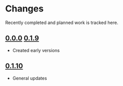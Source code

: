 # Changes
Recently completed and planned work is tracked here.

## [0.0.0](.) [0.1.9](.)
- Created early versions

## [0.1.10](.)
- General updates
